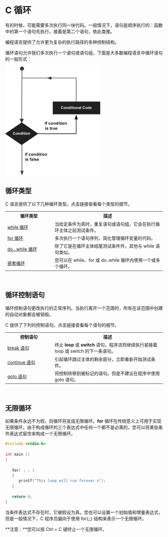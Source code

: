 # C 循环

有的时候，可能需要多次执行同一块代码。一般情况下，语句是顺序执行的：函数中的第一个语句先执行，接着是第二个语句，依此类推。

编程语言提供了允许更为复杂的执行路径的多种控制结构。

循环语句允许我们多次执行一个语句或语句组，下面是大多数编程语言中循环语句的一般形式：

![循环结构](images/c-loops/loop_architecture.jpg)

## 循环类型

C 语言提供了以下几种循环类型。点击链接查看每个类型的细节。

</p> <table > <tr><th style="width:30%">循环类型</th><th>描述</th></tr> <tr><td><a href="c-while-loop.html" title="C 中的 while 循环">while 循环</a></td><td>当给定条件为真时，重复语句或语句组。它会在执行循环主体之前测试条件。</td></tr> <tr><td><a href="c-for-loop.html" title="C 中的 for 循环">for 循环</a></td><td>多次执行一个语句序列，简化管理循环变量的代码。</td></tr> <tr><td><a href="c-do-while-loop.html" title="C 中的 do...while 循环">do...while 循环</a></td><td>除了它是在循环主体结尾测试条件外，其他与 while 语句类似。</td></tr> <tr><td><a href="c-nested-loops.html" title="C 中的嵌套循环">嵌套循环</a></td><td>您可以在 while、for 或 do..while 循环内使用一个或多个循环。</td></tr> </table> <br />

## 循环控制语句

循环控制语句更改执行的正常序列。当执行离开一个范围时，所有在该范围中创建的自动对象都会被销毁。

C 提供了下列的控制语句。点击链接查看每个语句的细节。

</p> <table > <tr><th style="width:30%">控制语句</th><th>描述</th></tr> <tr><td><a href="c-break-statement.html" title="C 中的 break 语句">break 语句</a></td><td>终止 <b>loop</b> 或 <b>switch</b> 语句，程序流将继续执行紧接着 loop 或 switch 的下一条语句。</td></tr> <tr><td><a href="c-continue-statement.html" title="C 中的 continue 语句">continue 语句</a></td><td>引起循环跳过主体的剩余部分，立即重新开始测试条件。</td></tr> <tr><td><a href="c-goto-statement.html" title="C 中的 goto 语句">goto 语句</a></td><td>将控制转移到被标记的语句。但是不建议在程序中使用 goto 语句。</td></tr> </table> <br />

## 无限循环

如果条件永远不为假，则循环将变成无限循环。**for** 循环在传统意义上可用于实现无限循环。由于构成循环的三个表达式中任何一个都不是必需的，您可以将某些条件表达式留空来构成一个无限循环。

```c
#include <stdio.h>

int main ()
{

   for( ; ; )
   {
      printf("This loop will run forever.n");
   }

   return 0;
}
```

当条件表达式不存在时，它被假设为真。您也可以设置一个初始值和增量表达式，但是一般情况下，C 程序员偏向于使用 for(;;) 结构来表示一个无限循环。

**注意：**您可以按 Ctrl + C 键终止一个无限循环。
